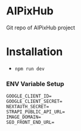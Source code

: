 # AIPixHub

Git repo of AIPixHub project

# Installation

- `npm run dev`

### ENV Variable Setup

```
GOOGLE_CLIENT_ID=
GOOGLE_CLIENT_SECRET=
NEXTAUTH_SECRET=
STRAPI_PUBLIC_API_URL=
IMAGE_DOMAIN=
SEO_FRONT_END_URL=
```
